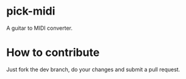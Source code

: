 pick-midi
=========

A guitar to MIDI converter.


How to contribute
=========

Just fork the dev branch, do your changes and submit a pull request.

